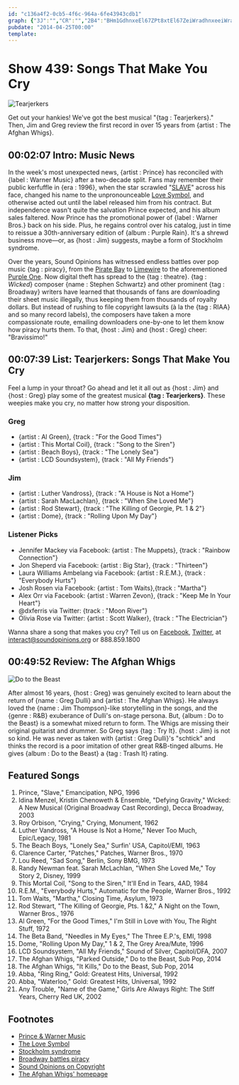 ```yaml
---
id: "c136a4f2-0cb5-4f6c-964a-6fe43943cdb1"
graph: {"3J":"","CR":"","2B4":"BHm1GdhnxeEl67ZPt8xtEl67ZeiWradhnxeeiWraBQsAMeiWraBQsAMX6cfd"}
pubdate: "2014-04-25T00:00"
template: 
---
```






# Show 439: Songs That Make You Cry

![Tearjerkers](https://static.soundopinions.org/images/2014/crying_web2.jpg)

Get out your hankies! We've got the best musical "{tag : Tearjerkers}." Then, Jim and Greg review the first record in over 15 years from  {artist : The Afghan Whigs}.



## 00:02:07 Intro: Music News

In the week's most unexpected news, {artist : Prince} has reconciled with {label : Warner Music} after a two-decade split. Fans may remember their public kerfuffle in {era : 1996}, when the star scrawled "[SLAVE](http://www.thatericalper.com/wp-content/uploads/2014/04/prince_cheek.jpg)" across his face, changed his name to the unpronounceable [Love Symbol](https://upload.wikimedia.org/wikipedia/en/a/af/Prince_logo.svg), and otherwise acted out until the label released him from his contract. But independence wasn't quite the salvation Prince expected, and his album sales faltered. Now Prince has the promotional power of {label : Warner Bros.} back on his side. Plus, he regains control over his catalog, just in time to reissue a 30th-anniversary edition of {album : Purple Rain}. It's a shrewd business move—or, as {host : Jim} suggests, maybe a form of Stockholm syndrome.

Over the years, Sound Opinions has witnessed endless battles over pop music {tag : piracy}, from the [Pirate Bay](/show/178/) to [Limewire](/show/287/) to the aforementioned [Purple One](/show/101/). Now digital theft has spread to the {tag : theatre}. {tag : *Wicked*} composer {name : Stephen Schwartz} and other prominent {tag : Broadway} writers have learned that thousands of fans are downloading their sheet music illegally, thus keeping them from thousands of royalty dollars. But instead of rushing to file copyright lawsuits (à la the {tag : RIAA} and so many record labels), the composers have taken a more compassionate route, emailing downloaders one-by-one to let them know how piracy hurts them. To that, {host : Jim} and {host : Greg} cheer: "Bravissimo!"



## 00:07:39 List: Tearjerkers: Songs That Make You Cry

Feel a lump in your throat? Go ahead and let it all out as {host : Jim} and {host : Greg} play some of the greatest musical **{tag : Tearjerkers}**. These weepies make you cry, no matter how strong your disposition.


### Greg

- {artist : Al Green}, {track : "For the Good Times"}
- {artist : This Mortal Coil}, {track : "Song to the Siren"}
- {artist : Beach Boys}, {track : "The Lonely Sea"}
- {artist : LCD Soundsystem}, {track : "All My Friends"}


### Jim

- {artist : Luther Vandross}, {track : "A House is Not a Home"}
- {artist : Sarah MacLachlan}, {track : "When She Loved Me"}
- {artist : Rod Stewart}, {track : "The Killing of Georgie, Pt. 1 & 2"}
- {artist : Dome}, {track : "Rolling Upon My Day"}


### Listener Picks

- Jennifer Mackey via Facebook: {artist : The Muppets}, {track : "Rainbow Connection"}
- Jon Sheperd via Facebook: {artist : Big Star}, {track : "Thirteen"}
- Laura Williams Ambelang via Facebook: {artist : R.E.M.}, {track : "Everybody Hurts"}
- Josh Rosen via Facebook: {artist : Tom Waits},{track : "Martha"}
- Alex Orr via Facebook: {artist : Warren Zevon}, {track : "Keep Me In Your Heart"}
- @dxferris via Twitter: {track : "Moon River"}
- Olivia Rose via Twitter: {artist : Scott Walker}, {track : "The Electrician"}

Wanna share a song that makes you cry? Tell us on [Facebook](https://www.facebook.com/soundopinions), [Twitter](https://twitter.com/soundopinions‎), at interact@soundopinions.org or 888.859.1800



## 00:49:52 Review: The Afghan Whigs

![Do to the Beast](https://static.soundopinions.org/assets/439/2B40.jpg)

After almost 16 years, {host : Greg} was genuinely excited to learn about the return of {name : Greg Dulli} and {artist : The Afghan Whigs}. He always loved the {name : Jim Thompson}-like storytelling in the songs, and the {genre : R&B} exuberance of Dulli's on-stage persona. But, {album : Do to the Beast} is a somewhat mixed return to form. The Whigs are missing their original guitarist and drummer. So Greg says {tag : Try It}. {host : Jim} is not so kind. He was never as taken with {artist : Greg Dulli}'s "schtick" and thinks the record is a poor imitation of other great R&B-tinged albums. He gives {album : Do to the Beast} a {tag : Trash It} rating.



## Featured Songs

1. Prince, "Slave," Emancipation, NPG, 1996
2. Idina Menzel, Kristin Chenoweth & Ensemble, "Defying Gravity," Wicked: A New Musical (Original Broadway Cast Recording), Decca Broadway, 2003
3. Roy Orbison, "Crying," Crying, Monument, 1962
4. Luther Vandross, "A House Is Not a Home," Never Too Much, Epic/Legacy, 1981
5. The Beach Boys, "Lonely Sea," Surfin' USA, Capitol/EMI, 1963
6. Clarence Carter, "Patches," Patches, Warner Bros., 1970
7. Lou Reed, "Sad Song," Berlin, Sony BMG, 1973
8. Randy Newman feat. Sarah McLachlan, "When She Loved Me," Toy Story 2, Disney, 1999
9. This Mortal Coil, "Song to the Siren," It'll End in Tears, 4AD, 1984
10. R.E.M., "Everybody Hurts," Automatic for the People, Warner Bros., 1992
11. Tom Waits, "Martha," Closing Time, Asylum, 1973
12. Rod Stewart, "The Killing of Georgie, Pts. 1 &2," A Night on the Town, Warner Bros., 1976
13. Al Green, "For the Good Times," I'm Still in Love with You, The Right Stuff, 1972
14. The Beta Band, "Needles in My Eyes," The Three E.P.'s, EMI, 1998
15. Dome, "Rolling Upon My Day," 1 & 2, The Grey Area/Mute, 1996
16. LCD Soundsystem, "All My Friends," Sound of Silver, Capitol/DFA, 2007
17. The Afghan Whigs, "Parked Outside," Do to the Beast, Sub Pop, 2014
18. The Afghan Whigs, "It Kills," Do to the Beast, Sub Pop, 2014
19. Abba, "Ring Ring," Gold: Greatest Hits, Universal, 1992
20. Abba, "Waterloo," Gold: Greatest Hits, Universal, 1992
21. Any Trouble, "Name of the Game," Girls Are Always Right: The Stiff Years, Cherry Red UK, 2002



## Footnotes

- [Prince & Warner Music](http://artsbeat.blogs.nytimes.com/2014/04/18/years-after-a-bitter-fight-prince-and-warner-brothers-make-a-new-deal/?_php=true&_type=blogs&_php=true&_type=blogs&_r=1)
- [The Love Symbol](http://www.ew.com/ew/article/0,,273604,00.html)
- [Stockholm syndrome](http://medical-dictionary.thefreedictionary.com/Stockholm+syndrome)
- [Broadway battles piracy](http://www.billboard.com/biz/articles/news/publishing/6062791/wicked-composer-stephen-schwartz-joins-fight-against-sheet)
- [Sound Opinions on Copyright](http://www.soundopinions.org/show/134/#lawrencelessig)
- [The Afghan Whigs' homepage](http://theafghanwhigs.com/)